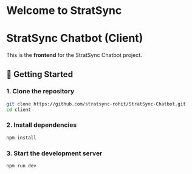 
# Welcome to StratSync

# StratSync Chatbot (Client)

This is the **frontend** for the StratSync Chatbot project.

## 🚀 Getting Started

### 1. Clone the repository
```bash
git clone https://github.com/stratsync-rohit/StratSync-Chatbot.git
cd client

```

### 2. Install dependencies
```bash
npm install
```
### 3. Start the development server

```bash
npm run dev
```

